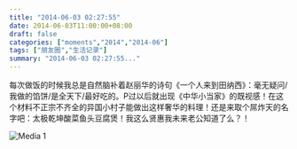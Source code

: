 ```yaml
---
title: "2014-06-03 02:27:55"
date: 2014-06-03T11:00:00+08:00
draft: false
categories: ["moments","2014","2014-06"]
tags: ["朋友圈","生活记录"]
summary: "2014-06-03 02:27:55..."
---
```


每次做饭的时候我总是自然脑补着赵丽华的诗句《一个人来到田纳西》：毫无疑问/我做的馅饼/是全天下/最好吃的。P过以后就出现《中华小当家》的既视感！在这个材料不正宗不齐全的异国小村子能做出这样奢华的料理！还是来取个屌炸天的名字吧：太极乾坤酸菜鱼头豆腐煲！我这么贤惠我未来老公知道了么？！

![Media 1](/Moments/photos/2014-06-03/201406030227550.jpg)


